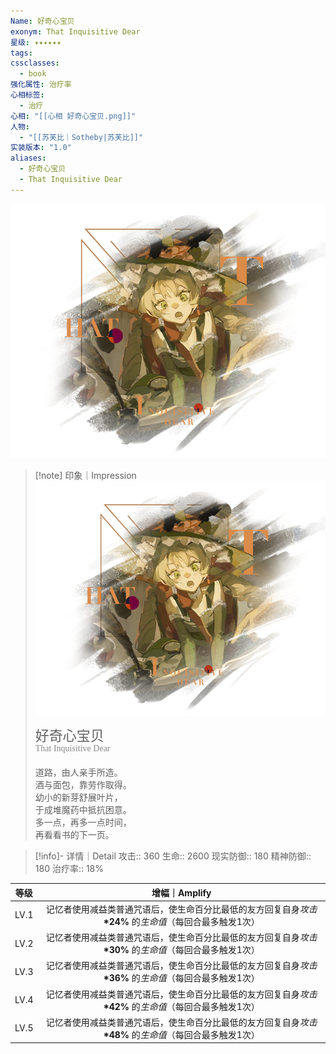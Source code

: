 ```yaml
---
Name: 好奇心宝贝
exonym: That Inquisitive Dear
星级: ✦✦✦✦✦✦
tags: 
cssclasses:
  - book
强化属性: 治疗率
心相标签:
  - 治疗
心相: "[[心相 好奇心宝贝.png]]"
人物:
  - "[[苏芙比｜Sotheby|苏芙比]]"
实装版本: "1.0"
aliases:
  - 好奇心宝贝
  - That Inquisitive Dear
---
```

![cover](assets/好奇心宝贝｜That%20Inquisitive%20Dear.assets/心相%20好奇心宝贝.png)

> [!note] 印象｜Impression
> ![心相 好奇心宝贝|inlL|300](assets/好奇心宝贝｜That%20Inquisitive%20Dear.assets/心相%20好奇心宝贝.png)
> <p style="font-family: '家族宋', sans-serif; font-size: 22px; line-height: 0.75; text-indent: 0;">好奇心宝贝<br><span style="font-family: serif; font-size: 14px; color: #888888;">That Inquisitive Dear</span></p>
> 
> 道路，由人亲手所造。  
> 酒与面包，靠劳作取得。  
> 幼小的新芽舒展叶片，  
> 于成堆魔药中抵抗困意。  
> 多一点，再多一点时间，  
> 再看看书的下一页。

> [!info]- 详情｜Detail
> 攻击:: 360
> 生命:: 2600
> 现实防御:: 180
> 精神防御:: 180
> 治疗率:: 18%

| 等级 |                        增幅｜Amplify                         |
| :--: | :----------------------------------------------------------: |
| LV.1 | 记忆者使用减益类普通咒语后，使生命百分比最低的友方回复自身*攻击* **\*24%** 的*生命值*（每回合最多触发1次） |
| LV.2 | 记忆者使用减益类普通咒语后，使生命百分比最低的友方回复自身*攻击* **\*30%** 的*生命值*（每回合最多触发1次） |
| LV.3 | 记忆者使用减益类普通咒语后，使生命百分比最低的友方回复自身*攻击* **\*36%** 的*生命值*（每回合最多触发1次） |
| LV.4 | 记忆者使用减益类普通咒语后，使生命百分比最低的友方回复自身*攻击* **\*42%** 的*生命值*（每回合最多触发1次） |
| LV.5 | 记忆者使用减益类普通咒语后，使生命百分比最低的友方回复自身*攻击* **\*48%** 的*生命值*（每回合最多触发1次） |
